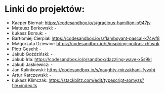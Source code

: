 # Linki do projektów:
* Kacper Biernat: https://codesandbox.io/s/gracious-hamilton-p947jv
* Mateusz Borkowski: -
* Łukasz Borsuk: -
* Bartłomiej Cierpiał: https://codesandbox.io/s/flamboyant-pascal-k74wf8
* Małgorzata Dziewior: https://codesandbox.io/s/inspiring-poitras-xhtwqk
* Piotr Gesehl: -
* Jakub Goździński: -
* Jakub Irla: https://codesandbox.io/p/sandbox/dazzling-wave-x5s9kl
* Jakub Jaśkiewicz: -
* Jan Kalinkowski: https://codesandbox.io/s/naughty-mirzakhani-fyvxhj
* Artur Karczewski: -
* Łukasz Klimczak: https://stackblitz.com/edit/typescript-somyzs?file=index.ts

